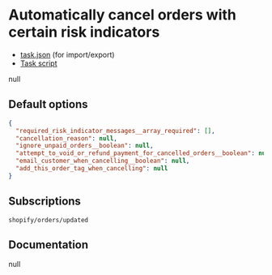 # Automatically cancel orders with certain risk indicators

* [task.json](../../tasks/automatically-cancel-orders-with-certain-risk-indicators.json) (for import/export)
* [Task script](./script.liquid)

null

## Default options

```json
{
  "required_risk_indicator_messages__array_required": [],
  "cancellation_reason": null,
  "ignore_unpaid_orders__boolean": null,
  "attempt_to_void_or_refund_payment_for_cancelled_orders__boolean": null,
  "email_customer_when_cancelling__boolean": null,
  "add_this_order_tag_when_cancelling": null
}
```

## Subscriptions

```liquid
shopify/orders/updated
```

## Documentation

null
